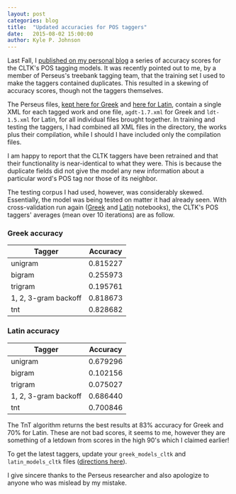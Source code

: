 ```yaml
---
layout: post
categories: blog
title:  "Updated accuracies for POS taggers"
date:   2015-08-02 15:00:00
author: Kyle P. Johnson
---
```



Last Fall, I [published on my personal blog](http://kyle-p-johnson.com/blog/2014/12/31/cltk-pos-tagging-cross-validation.html) a series of accuracy scores for the CLTK's POS tagging models. It was recently pointed out to me, by a member of Perseus's treebank tagging team, that the training set I used to make the taggers contained duplicates. This resulted in a skewing of accuracy scores, though not the taggers themselves.

The Perseus files, [kept here for Greek](https://github.com/cltk/greek_treebank_perseus/tree/master/greek_treebank_perseus) and [here for Latin](https://github.com/cltk/latin_treebank_perseus/tree/master/latin_treebank_perseus), contain a single XML for each tagged work and one file, `agdt-1.7.xml` for Greek and `ldt-1.5.xml` for Latin, for all individual files brought together. In training and testing the taggers, I had combined all XML files in the directory, the works plus their compilation, while I should I have included only the compilation files.

I am happy to report that the CLTK taggers have been retrained and that their functionality is near-identical to what they were. This is because the duplicate fields did not give the model any new information about a particular word's POS tag nor those of its neighbor.

The testing corpus I had used, however, was considerably skewed. Essentially, the model was being tested on matter it had already seen. With cross-validation run again ([Greek](https://github.com/kylepjohnson/ipython/blob/master/pos_tagging/Cross-validation%20of%20the%20CLTK's%20POS%20taggers%2C%20Greek.ipynb) and [Latin](https://github.com/kylepjohnson/ipython/blob/master/pos_tagging/Cross-validation%20of%20the%20CLTK's%20POS%20taggers%2C%20Latin.ipynb) notebooks), the CLTK's POS taggers' averages (mean over 10 iterations) are as follow.

### Greek accuracy

| Tagger  |  Accuracy |
|---|---|
|  unigram | 0.815227  |
|  bigram |  0.255973 |
| trigram  | 0.195761  |
| 1, 2, 3-gram backoff  | 0.818673  |
|  tnt | 0.828682  |

### Latin accuracy

| Tagger  |  Accuracy |
|---|---|
|  unigram |  0.679296 |
|  bigram |  0.102156 |
| trigram  |  0.075027 |
| 1, 2, 3-gram backoff  | 0.686440  |
|  tnt |  0.700846 |

The TnT algorithm returns the best results at 83% accuracy for Greek and 70% for Latin. These are not bad scores, it seems to me, however they are something of a letdown from scores in the high 90's which I claimed earlier!

To get the latest taggers, update your `greek_models_cltk` and `latin_models_cltk` files ([directions here](http://docs.cltk.org/en/latest/importing_corpora.html#importing-a-corpus)).

I give sincere thanks to the Perseus researcher and also apologize to anyone who was mislead by my mistake.